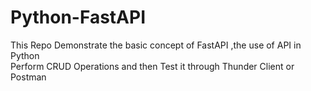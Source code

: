 # Python-FastAPI

This Repo Demonstrate the basic concept of FastAPI ,the use of API in Python
<br>
Perform CRUD Operations and then Test it through Thunder Client or Postman
